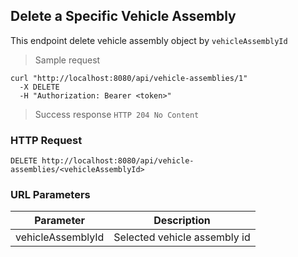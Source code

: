 ## Delete a Specific Vehicle Assembly
This endpoint delete vehicle assembly object by <code>vehicleAssemblyId</code>

> Sample request 

```shell
curl "http://localhost:8080/api/vehicle-assemblies/1"
  -X DELETE
  -H "Authorization: Bearer <token>"
```

> Success response <code>HTTP 204 No Content</code>

### HTTP Request

`DELETE http://localhost:8080/api/vehicle-assemblies/<vehicleAssemblyId>`

### URL Parameters

Parameter | Description
--------- | -----------
vehicleAssemblyId | Selected vehicle assembly id
